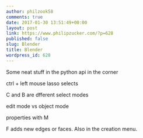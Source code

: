 ```yaml
---
author: philzook58
comments: true
date: 2017-01-30 13:51:49+00:00
layout: post
link: https://www.philipzucker.com/?p=628
published: false
slug: Blender
title: Blender
wordpress_id: 628
---
```


Some neat stuff in the python api in the corner

ctrl + left mouse lasso selects

C and B are dfferent select modes

edit mode vs object mode

properties with M

F adds new edges or faces. Also in the creation menu.



